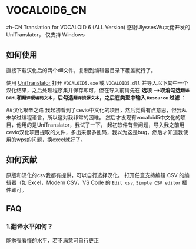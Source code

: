 # VOCALOID6_CN
zh-CN Translation for VOCALOID 6 (ALL Version)
感谢UlyssesWu大佬开发的UniTranslator，
仅支持 Windows

## 如何使用
直接下载汉化后的两个dll文件，复制到编辑器目录下覆盖就行了。

使用 [UniTranslator](https://github.com/UlyssesWu/BAML-Translator/releases) 打开 `VOCALOID5.exe` 或 `VOCALOID5.dll` 并导入以下其中一个汉化结果，之后处理程序集并保存即可，但在导入前请先在 **选项 -->取消勾选`翻译 BAML`和`翻译硬编码文本`，后勾选`翻译资源文本`，之后在类型中输入 `Resource` 过滤** ：

##汉化艰辛之路
我起初看到了cevio中文化的项目，然后觉得有点意思，但我从未学过编程语言，所以这对我非常的困难。
然后才发现有vocaloid5中文化的项目，他用的是UniTranslator，我试了一下，
起初软件有些问题，导入我之前用cevio汉化项目提取的文件，多出来很多乱码，我以为这是bug，然后才知道我使用的wps的问题，换excel就好了。

## 如何贡献
原版和汉化的csv我都有提供，可以自行选择汉化。
打开任意支持编辑 CSV 的编辑器（如 Excel，Modern CSV，VS Code 的 `Edit csv`, `Simple CSV editor` 插件即可。

## FAQ

### 1.翻译水平如何？

能勉强看懂的水平，若不满意可自行更正

